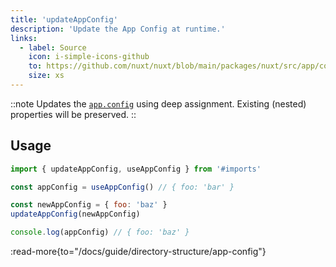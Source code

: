```yaml
---
title: 'updateAppConfig'
description: 'Update the App Config at runtime.'
links:
  - label: Source
    icon: i-simple-icons-github
    to: https://github.com/nuxt/nuxt/blob/main/packages/nuxt/src/app/config.ts
    size: xs
---
```


::note
Updates the [`app.config`](/docs/3.x/guide/directory-structure/app-config) using deep assignment. Existing (nested) properties will be preserved.
::

## Usage

```js
import { updateAppConfig, useAppConfig } from '#imports'

const appConfig = useAppConfig() // { foo: 'bar' }

const newAppConfig = { foo: 'baz' }
updateAppConfig(newAppConfig)

console.log(appConfig) // { foo: 'baz' }
```

:read-more{to="/docs/guide/directory-structure/app-config"}
